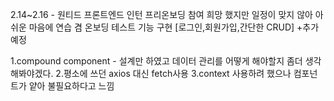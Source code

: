2.14~2.16 - 원티드 프론트엔드 인턴 프리온보딩 참여 희망 했지만 일정이 맞지 않아 아쉬운 마음에 연습 겸 온보딩 테스트 기능 구현 [로그인,회원가입,간단한 CRUD] +추가예정

1.compound component - 설계만 하였고 데이터 관리를 어떻게 해야할지 좀더 생각해봐야겠다.
2.평소에 쓰던 axios 대신 fetch사용
3.context 사용하려 했으나 컴포넌트가 얕아 불필요하다고 느낌
